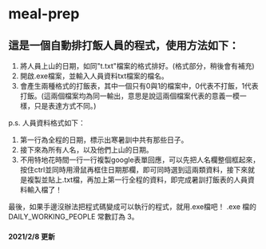 # meal-prep
 
   
## 這是一個自動排打飯人員的程式，使用方法如下：
 
1. 將人員上山的日期，如同"t.txt"檔案的格式排好。(格式部分，稍後會有補充)
2. 開啟.exe檔案，並輸入人員資料txt檔案的檔名。
3. 會產生兩種格式的打飯表，其中一個只有0與1的檔案中，0代表不打飯，1代表打飯。(這兩個檔案均為同一輸出，意思是說這兩個檔案代表的意義一模一樣，只是表達方式不同。)

p.s. 人員資料格式如下：
1. 第一行為全程的日期，標示出寒暑訓中共有那些日子。
2. 接下來為所有人名，以及他們上山的日期。
3. 不用特地花時間一行一行複製google表單回應，可以先把人名欄整個框起來，按住ctrl並同時用滑鼠再框住日期那欄，即可同時選到這兩類資料，接下來就是複製並貼上.txt檔，再加上第一行全程的資料，即完成暑訓打飯表的人員資料輸入檔了！


最後，如果手邊沒辦法把程式碼變成可以執行的程式，就用.exe檔吧！
.exe 檔的 DAILY_WORKING_PEOPLE 常數訂為 3。

#### 2021/2/8 更新
